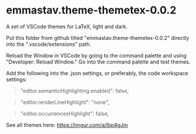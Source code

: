 # emmastav.theme-themetex-0.0.2
 A set of VSCode themes for LaTeX, light and dark.


Put this folder from github titled "emmastav.theme-themetex-0.0.2" directly into the ".vscode/extensions" path.


Reload the Window in VSCode by going to the command palette and using "Developer: Reload Window."
Go into the command palette and test themes.


Add the following into the .json settings, or preferably, the code workspace settings:
>	"editor.semanticHighlighting.enabled": false,

>	"editor.renderLineHighlight": "none",

>	"editor.occurrencesHighlight": false,


See all themes here:
https://imgur.com/a/lbp4gJm
